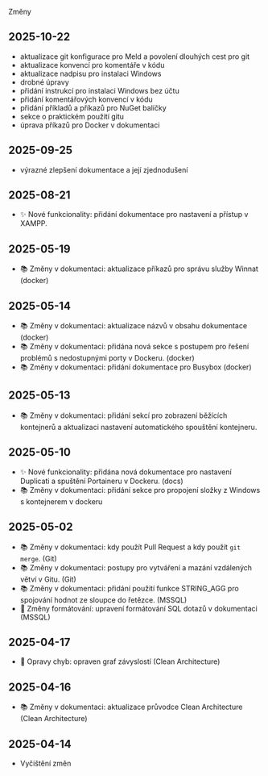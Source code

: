 Změny
## 2025-10-22
  - aktualizace git konfigurace pro Meld a povolení dlouhých cest pro git
  - aktualizace konvencí pro komentáře v kódu
  - aktualizace nadpisu pro instalaci Windows
  - drobné úpravy
  - přidání instrukcí pro instalaci Windows bez účtu
  - přidání komentářových konvencí v kódu
  - přidání příkladů a příkazů pro NuGet balíčky
  - sekce o praktickém použití gitu
  - úprava příkazů pro Docker v dokumentaci
## 2025-09-25
  - výrazné zlepšení dokumentace a její zjednodušení
## 2025-08-21
  - ✨ Nové funkcionality: přidání dokumentace pro nastavení a přístup v XAMPP.
## 2025-05-19
  - 📚 Změny v dokumentaci: aktualizace příkazů pro správu služby Winnat (docker)
## 2025-05-14
  - 📚 Změny v dokumentaci: aktualizace názvů v obsahu dokumentace (docker)
  - 📚 Změny v dokumentaci: přidána nová sekce s postupem pro řešení problémů s nedostupnými porty v Dockeru. (docker)
  - 📚 Změny v dokumentaci: přidání dokumentace pro Busybox (docker)
## 2025-05-13
  - 📚 Změny v dokumentaci: přidání sekcí pro zobrazení běžících kontejnerů a aktualizaci nastavení automatického spouštění kontejneru.
## 2025-05-10
  - ✨ Nové funkcionality: přidána nová dokumentace pro nastavení Duplicati a spuštění Portaineru v Dockeru. (docs)
  - 📚 Změny v dokumentaci: přidání sekce pro propojení složky z Windows s kontejnerem v dockeru
## 2025-05-02
  - 📚 Změny v dokumentaci: kdy použít Pull Request a kdy použít `git merge`. (Git)
  - 📚 Změny v dokumentaci: postupy pro vytváření a mazání vzdálených větví v Gitu. (Git)
  - 📚 Změny v dokumentaci: přidání použití funkce STRING_AGG pro spojování hodnot ze sloupce do řetězce. (MSSQL)
  - 🎨 Změny formátování: upravení formátování SQL dotazů v dokumentaci (MSSQL)
## 2025-04-17
  - 🐛 Opravy chyb: opraven graf závyslostí (Clean Architecture)
## 2025-04-16
  - 📚 Změny v dokumentaci: aktualizace průvodce Clean Architecture (Clean Architecture)
## 2025-04-14
  - Vyčištění změn
